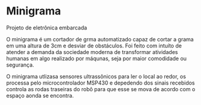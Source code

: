 # Minigrama
Projeto de eletrônica embarcada

O minigrama é um cortador de grma automatizado capaz de cortar a grama em uma altura de 3cm e desviar de obstáculos. Foi feito com intuíto de atender a demanda da sociedade moderna de transformar atividades humanas em algo realizado por máqunas, seja por maior comodidade ou segurança.

O minigrama utlizasa sensores ultrassônicos para ler o local ao redor, os processa pelo microcontrolador MSP430 e depedendo dos sinais recebidos controla as rodas traseiras do robô para que esse se mova de acordo com o espaço aonda se encontra.
